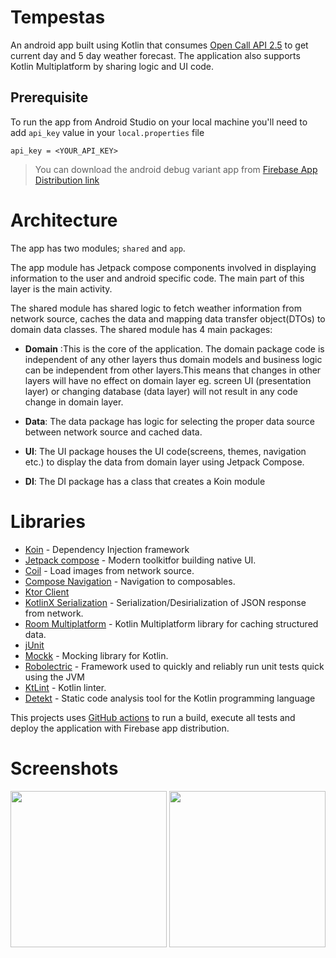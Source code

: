 # Tempestas

An android app built using Kotlin that consumes [Open Call API 2.5](https://openweathermap.org/api/one-call-api) to get current day and 5 day weather forecast. The application also supports Kotlin Multiplatform by sharing logic and UI code.

## Prerequisite

To run the app from Android Studio on your local machine you'll need to add `api_key` value in your `local.properties` file

```local.properties
api_key = <YOUR_API_KEY>
```

> You can download the android debug variant app from [Firebase App Distribution link]()

# Architecture
The app has two modules; `shared` and `app`.

The app module has Jetpack compose components involved in displaying information to the user and android specific code. The main part of this layer is the main activity.

The shared module has shared logic to fetch weather information from network source, caches the data and mapping data transfer object(DTOs) to domain data classes. The shared module has 4 main packages:

- __Domain__ :This is the core of the application. The domain package code is independent of any other layers thus domain models and business logic can be independent from other layers.This means that changes in other layers will have no effect on domain layer eg. screen UI (presentation layer) or changing database (data layer) will not result in any code change in domain layer.

- __Data__: The data package has logic for selecting the proper data source between network source and cached data.

- __UI__: The UI package houses the UI code(screens, themes, navigation etc.) to display the data from domain layer using Jetpack Compose.

- __DI__: The DI package has a class that creates a Koin module

# Libraries
- [Koin](https://github.com/google/hilt) - Dependency Injection framework
- [Jetpack compose](https://developer.android.com/jetpack/compose) - Modern toolkitfor building native UI.
- [Coil](https://coil-kt.github.io/coil/) - Load images from network source.
- [Compose Navigation](https://developer.android.com/jetpack/compose/navigation) - Navigation to composables.
- [Ktor Client](https://ktor.io/)
- [KotlinX Serialization](https://github.com/Kotlin/kotlinx.serialization) - Serialization/Desirialization of JSON response from network.
- [Room Multiplatform](https://developer.android.com/kotlin/multiplatform/room) - Kotlin Multiplatform library for caching structured data.
- [jUnit](https://junit.org/junit4/)
- [Mockk](https://mockk.io/) - Mocking library for Kotlin.
- [Robolectric](https://robolectric.org/) - Framework used to quickly and reliably run unit tests quick using the JVM
- [KtLint](https://github.com/pinterest/ktlint) - Kotlin linter.
- [Detekt](https://github.com/detekt/detekt) - Static code analysis tool for the Kotlin programming language

This projects uses [GitHub actions](https://github.com/VictorKabata/Tempestas/actions) to run a build, execute all tests and deploy the application with Firebase app distribution.

# Screenshots
<img src="screenshots/img1.jpg" width="250"> <img src="screenshots/img2.jpg" width="250">
